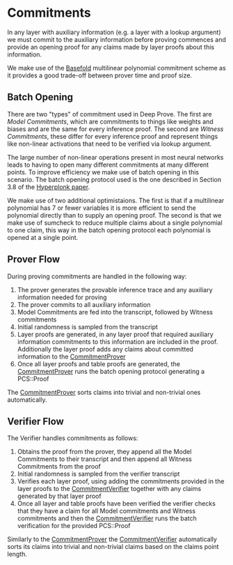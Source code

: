 # Commitments

In any layer with auxiliary information (e.g. a layer with a lookup argument) we must commit to the auxiliary information before proving commences and provide an opening proof for any claims made by layer proofs about this information.

We make use of the [Basefold](https://eprint.iacr.org/2023/1705.pdf) multilinear polynomial commitment scheme as it provides a good trade-off between prover time and proof size.

## Batch Opening

There are two "types" of commitment used in Deep Prove. The first are *Model Commitments*, which are commitments to things like weights and biases and are the same for every inference proof. The second are *Witness Commitments*, these differ for every inference proof and represent things like non-linear activations that need to be verified via lookup argument.

The large number of non-linear operations present in most neural networks leads to having to open many different commitments at many different points. To improve efficiency we make use of batch opening in this scenario. The batch opening protocol used is the one described in Section 3.8 of the [Hyperplonk paper](https://eprint.iacr.org/2022/1355.pdf).

We make use of two additional optimistaions. The first is that if a multilinear polynomial has 7 or fewer variables it is more efficient to send the polynomial directly than to supply an opening proof. The second is that we make use of sumcheck to reduce multiple claims about a single polynomial  to one claim, this way in the batch opening protocol each polynomial is opened at a single point.

## Prover Flow

During proving commitments are handled in the following way:
1. The prover generates the provable inference trace and any auxiliary information needed for proving
2. The prover commits to all auxiliary information
3. Model Commitments are fed into the transcript, followed by Witness commitments
4. Initial randomness is sampled from the transcript
5. Layer proofs are generated, in any layer proof that required auxiliary information commitments to this information are included in the proof. Additionally the layer proof adds any claims about committed information to the [CommitmentProver][1]
6. Once all layer proofs and table proofs are generated, the [CommitmentProver][1] runs the batch opening protocol generating a PCS::Proof
    

The [CommitmentProver][1] sorts claims into trivial and non-trivial ones automatically.

## Verifier Flow

The Verifier handles commitments as follows:
1. Obtains the proof from the prover, they append all the Model Commitments to their transcript and then append all Witness Commitments from the proof
2. Initial randomness is sampled from the verifier transcript
3. Verifies each layer proof, using adding the commitments provided in the layer proofs to the [CommitmentVerifier][2] together with any claims generated by that layer proof
4. Once all layer and table proofs have been verified the verifier checks that they have a claim for all Model commitments and Witness commitments and then the [CommitmentVerifier][2] runs the batch verification for the provided PCS::Proof

Similarly to the [CommitmentProver][1] the [CommitmentVerifier][2] automatically sorts its claims into trivial and non-trivial claims based on the claims point length.

[1]: ./../../src/commit/context.rs#L181
[2]: ./../../src/commit/context.rs#L312